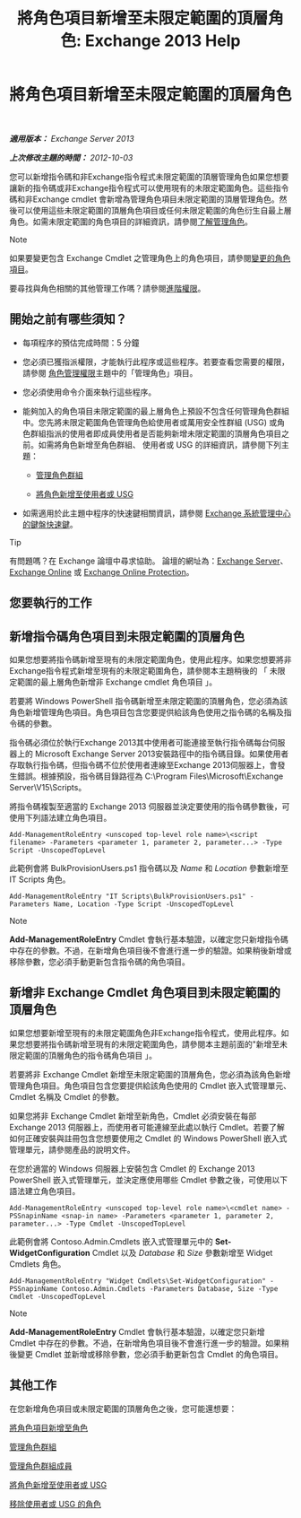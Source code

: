 ﻿---
title: '將角色項目新增至未限定範圍的頂層角色: Exchange 2013 Help'
TOCTitle: 將角色項目新增至未限定範圍的頂層角色
ms:assetid: 52fd3f20-c348-49d5-9bdb-f2cbf780cf2d
ms:mtpsurl: https://technet.microsoft.com/zh-tw/library/Dd979789(v=EXCHG.150)
ms:contentKeyID: 50473111
ms.date: 05/21/2018
mtps_version: v=EXCHG.150
ms.translationtype: MT
---

# 將角色項目新增至未限定範圍的頂層角色

 

_**適用版本：** Exchange Server 2013_

_**上次修改主題的時間：** 2012-10-03_

您可以新增指令碼和非Exchange指令程式未限定範圍的頂層管理角色如果您想要讓新的指令碼或非Exchange指令程式可以使用現有的未限定範圍角色。這些指令碼和非Exchange cmdlet 會新增為管理角色項目未限定範圍的頂層管理角色。然後可以使用這些未限定範圍的頂層角色項目或任何未限定範圍的角色衍生自最上層角色。如需未限定範圍的角色項目的詳細資訊，請參閱[了解管理角色](understanding-management-roles-exchange-2013-help.md)。


> [!NOTE]  
> 如果要變更包含 Exchange Cmdlet 之管理角色上的角色項目，請參閱<a href="change-a-role-entry-exchange-2013-help.md">變更的角色項目</a>。




要尋找與角色相關的其他管理工作嗎？請參閱[進階權限](advanced-permissions-exchange-2013-help.md)。

## 開始之前有哪些須知？

  - 每項程序的預估完成時間：5 分鐘

  - 您必須已獲指派權限，才能執行此程序或這些程序。若要查看您需要的權限，請參閱 [角色管理權限](role-management-permissions-exchange-2013-help.md)主題中的「管理角色」項目。

  - 您必須使用命令介面來執行這些程序。

  - 能夠加入的角色項目未限定範圍的最上層角色上預設不包含任何管理角色群組中。您先將未限定範圍角色管理角色給使用者或萬用安全性群組 (USG) 或角色群組指派的使用者即成員使用者是否能夠新增未限定範圍的頂層角色項目之前。如需將角色新增至角色群組、 使用者或 USG 的詳細資訊，請參閱下列主題：
    
      - [管理角色群組](manage-role-groups-exchange-2013-help.md)
    
      - [將角色新增至使用者或 USG](add-a-role-to-a-user-or-usg-exchange-2013-help.md)

  - 如需適用於此主題中程序的快速鍵相關資訊，請參閱 [Exchange 系統管理中心的鍵盤快速鍵](keyboard-shortcuts-in-the-exchange-admin-center-exchange-online-protection-help.md)。


> [!TIP]  
> 有問題嗎？在 Exchange 論壇中尋求協助。 論壇的網址為：<a href="https://go.microsoft.com/fwlink/p/?linkid=60612">Exchange Server</a>、 <a href="https://go.microsoft.com/fwlink/p/?linkid=267542">Exchange Online</a> 或 <a href="https://go.microsoft.com/fwlink/p/?linkid=285351">Exchange Online Protection</a>。




## 您要執行的工作

## 新增指令碼角色項目到未限定範圍的頂層角色

如果您想要將指令碼新增至現有的未限定範圍角色，使用此程序。如果您想要將非Exchange指令程式新增至現有的未限定範圍角色，請參閱本主題稍後的 「 未限定範圍的最上層角色新增非 Exchange cmdlet 角色項目 」。

若要將 Windows PowerShell 指令碼新增至未限定範圍的頂層角色，您必須為該角色新增管理角色項目。角色項目包含您要提供給該角色使用之指令碼的名稱及指令碼的參數。

指令碼必須位於執行Exchange 2013其中使用者可能連接至執行指令碼每台伺服器上的 Microsoft Exchange Server 2013安裝路徑中的指令碼目錄。如果使用者存取執行指令碼，但指令碼不位於使用者連線至Exchange 2013伺服器上，會發生錯誤。根據預設，指令碼目錄路徑為 C:\\Program Files\\Microsoft\\Exchange Server\\V15\\Scripts。

將指令碼複製至適當的 Exchange 2013 伺服器並決定要使用的指令碼參數後，可使用下列語法建立角色項目。

    Add-ManagementRoleEntry <unscoped top-level role name>\<script filename> -Parameters <parameter 1, parameter 2, parameter...> -Type Script -UnscopedTopLevel

此範例會將 BulkProvisionUsers.ps1 指令碼以及 *Name* 和 *Location* 參數新增至 IT Scripts 角色。

    Add-ManagementRoleEntry "IT Scripts\BulkProvisionUsers.ps1" -Parameters Name, Location -Type Script -UnscopedTopLevel


> [!NOTE]  
> <strong>Add-ManagementRoleEntry</strong> Cmdlet 會執行基本驗證，以確定您只新增指令碼中存在的參數。不過，在新增角色項目後不會進行進一步的驗證。如果稍後新增或移除參數，您必須手動更新包含指令碼的角色項目。




## 新增非 Exchange Cmdlet 角色項目到未限定範圍的頂層角色

如果您想要新增至現有的未限定範圍角色非Exchange指令程式，使用此程序。如果您想要將指令碼新增至現有的未限定範圍角色，請參閱本主題前面的"新增至未限定範圍的頂層角色的指令碼角色項目 」。

若要將非 Exchange Cmdlet 新增至未限定範圍的頂層角色，您必須為該角色新增管理角色項目。角色項目包含您要提供給該角色使用的 Cmdlet 嵌入式管理單元、Cmdlet 名稱及 Cmdlet 的參數。

如果您將非 Exchange Cmdlet 新增至新角色，Cmdlet 必須安裝在每部 Exchange 2013 伺服器上，而使用者可能連線至此處以執行 Cmdlet。若要了解如何正確安裝與註冊包含您想要使用之 Cmdlet 的 Windows PowerShell 嵌入式管理單元，請參閱產品的說明文件。

在您於適當的 Windows 伺服器上安裝包含 Cmdlet 的 Exchange 2013 PowerShell 嵌入式管理單元，並決定應使用哪些 Cmdlet 參數之後，可使用以下語法建立角色項目。

    Add-ManagementRoleEntry <unscoped top-level role name>\<cmdlet name> -PSSnapinName <snap-in name> -Parameters <parameter 1, parameter 2, parameter...> -Type Cmdlet -UnscopedTopLevel

此範例會將 Contoso.Admin.Cmdlets 嵌入式管理單元中的 **Set-WidgetConfiguration** Cmdlet 以及 *Database* 和 *Size* 參數新增至 Widget Cmdlets 角色。

    Add-ManagementRoleEntry "Widget Cmdlets\Set-WidgetConfiguration" -PSSnapinName Contoso.Admin.Cmdlets -Parameters Database, Size -Type Cmdlet -UnscopedTopLevel


> [!NOTE]  
> <strong>Add-ManagementRoleEntry</strong> Cmdlet 會執行基本驗證，以確定您只新增 Cmdlet 中存在的參數。不過，在新增角色項目後不會進行進一步的驗證。如果稍後變更 Cmdlet 並新增或移除參數，您必須手動更新包含 Cmdlet 的角色項目。




## 其他工作

在您新增角色項目或未限定範圍的頂層角色之後，您可能還想要：

[將角色項目新增至角色](add-a-role-entry-to-a-role-exchange-2013-help.md)

[管理角色群組](manage-role-groups-exchange-2013-help.md)

[管理角色群組成員](manage-role-group-members-exchange-2013-help.md)

[將角色新增至使用者或 USG](add-a-role-to-a-user-or-usg-exchange-2013-help.md)

[移除使用者或 USG 的角色](remove-a-role-from-a-user-or-usg-exchange-2013-help.md)

